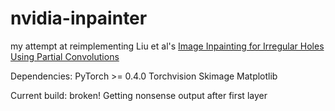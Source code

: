 # nvidia-inpainter

my attempt at reimplementing Liu et al's [Image Inpainting for Irregular Holes Using Partial Convolutions](https://arxiv.org/abs/1804.07723)

Dependencies:
  PyTorch >= 0.4.0
  Torchvision
  Skimage
  Matplotlib

Current build: broken! Getting nonsense output after first layer

